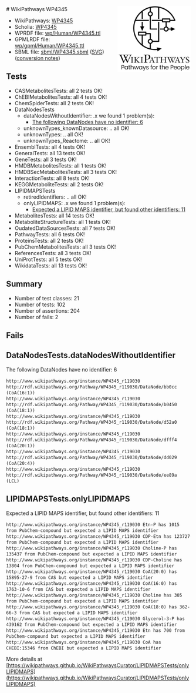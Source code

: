 <img style="float: right; width: 200px" src="../logo.png" />
# WikiPathways WP4345

* WikiPathways: [WP4345](https://identifiers.org/wikipathways:WP4345)
* Scholia: [WP4345](https://scholia.toolforge.org/wikipathways/WP4345)
* WPRDF file: [wp/Human/WP4345.ttl](../wp/Human/WP4345.ttl)
* GPMLRDF file: [wp/gpml/Human/WP4345.ttl](../wp/gpml/Human/WP4345.ttl)
* SBML file: [sbml/WP4345.sbml](../sbml/WP4345.sbml) ([SVG](../sbml/WP4345.svg)) ([conversion notes](../sbml/WP4345.txt))

## Tests
* CASMetabolitesTests: all 2 tests OK!
* ChEBIMetabolitesTests: all 4 tests OK!
* ChemSpiderTests: all 2 tests OK!
* DataNodesTests
    * dataNodesWithoutIdentifier: .x we found 1 problem(s):
        * [The following DataNodes have no identifier: 6](#d2d32fa5)
    * unknownTypes_knownDatasource: .. all OK!
    * unknownTypes: .. all OK!
    * unknownTypes_Reactome: .. all OK!
* EnsemblTests: all 4 tests OK!
* GeneralTests: all 13 tests OK!
* GeneTests: all 3 tests OK!
* HMDBMetabolitesTests: all 1 tests OK!
* HMDBSecMetabolitesTests: all 3 tests OK!
* InteractionTests: all 8 tests OK!
* KEGGMetaboliteTests: all 2 tests OK!
* LIPIDMAPSTests
    * retiredIdentifiers: .. all OK!
    * onlyLIPIDMAPS: .x we found 1 problem(s):
        * [Expected a LIPID MAPS identifier, but found other identifiers: 11](#d0bfb679)
* MetabolitesTests: all 14 tests OK!
* MetaboliteStructureTests: all 1 tests OK!
* OudatedDataSourcesTests: all 7 tests OK!
* PathwayTests: all 6 tests OK!
* ProteinsTests: all 2 tests OK!
* PubChemMetabolitesTests: all 3 tests OK!
* ReferencesTests: all 3 tests OK!
* UniProtTests: all 5 tests OK!
* WikidataTests: all 13 tests OK!


## Summary

* Number of test classes: 21
* Number of tests: 102
* Number of assertions: 204
* Number of fails: 2

## Fails

<a name="d2d32fa5" />

## DataNodesTests.dataNodesWithoutIdentifier

The following DataNodes have no identifier: 6
```
http://www.wikipathways.org/instance/WP4345_r119030 http://rdf.wikipathways.org/Pathway/WP4345_r119030/DataNode/bb0cc (CoA(16:1))
http://www.wikipathways.org/instance/WP4345_r119030 http://rdf.wikipathways.org/Pathway/WP4345_r119030/DataNode/b0450 (CoA(18:1))
http://www.wikipathways.org/instance/WP4345_r119030 http://rdf.wikipathways.org/Pathway/WP4345_r119030/DataNode/d52a0 (CoA(18:1))
http://www.wikipathways.org/instance/WP4345_r119030 http://rdf.wikipathways.org/Pathway/WP4345_r119030/DataNode/dfff4 (CoA(20:1))
http://www.wikipathways.org/instance/WP4345_r119030 http://rdf.wikipathways.org/Pathway/WP4345_r119030/DataNode/dd029 (CoA(20:4))
http://www.wikipathways.org/instance/WP4345_r119030 http://rdf.wikipathways.org/Pathway/WP4345_r119030/DataNode/ee89a (LCL)
```

<a name="d0bfb679" />

## LIPIDMAPSTests.onlyLIPIDMAPS

Expected a LIPID MAPS identifier, but found other identifiers: 11
```
http://www.wikipathways.org/instance/WP4345_r119030 Etn-P has 1015 from PubChem-compound but expected a LIPID MAPS identifier
http://www.wikipathways.org/instance/WP4345_r119030 CDP-Etn has 123727 from PubChem-compound but expected a LIPID MAPS identifier
http://www.wikipathways.org/instance/WP4345_r119030 Choline-P has 135437 from PubChem-compound but expected a LIPID MAPS identifier
http://www.wikipathways.org/instance/WP4345_r119030 CDP-Choline has 13804 from PubChem-compound but expected a LIPID MAPS identifier
http://www.wikipathways.org/instance/WP4345_r119030 CoA(20:0) has 15895-27-9 from CAS but expected a LIPID MAPS identifier
http://www.wikipathways.org/instance/WP4345_r119030 CoA(16:0) has 1763-10-6 from CAS but expected a LIPID MAPS identifier
http://www.wikipathways.org/instance/WP4345_r119030 Choline has 305 from PubChem-compound but expected a LIPID MAPS identifier
http://www.wikipathways.org/instance/WP4345_r119030 CoA(18:0) has 362-66-3 from CAS but expected a LIPID MAPS identifier
http://www.wikipathways.org/instance/WP4345_r119030 Glycerol-3-P has 439162 from PubChem-compound but expected a LIPID MAPS identifier
http://www.wikipathways.org/instance/WP4345_r119030 Etn has 700 from PubChem-compound but expected a LIPID MAPS identifier
http://www.wikipathways.org/instance/WP4345_r119030 CoA has CHEBI:15346 from ChEBI but expected a LIPID MAPS identifier
```

More details at [https://wikipathways.github.io/WikiPathwaysCurator/LIPIDMAPSTests/onlyLIPIDMAPS](https://wikipathways.github.io/WikiPathwaysCurator/LIPIDMAPSTests/onlyLIPIDMAPS)

